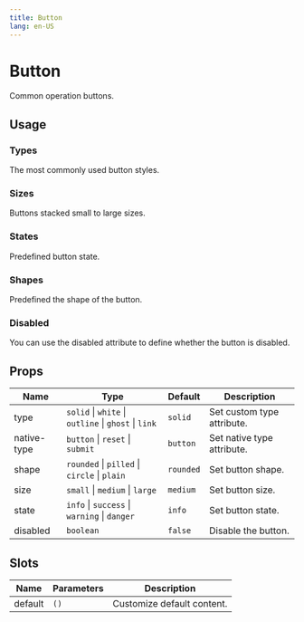 ```yaml
---
title: Button
lang: en-US
---
```


# Button

Common operation buttons.

## Usage

### Types

The most commonly used button styles.

<demo src="../example/button/types.vue"></demo>

### Sizes

Buttons stacked small to large sizes.

<demo src="../example/button/sizes.vue"></demo>

### States

Predefined button state.

<demo src="../example/button/states.vue"></demo>

### Shapes

Predefined the shape of the button.

<demo src="../example/button/shapes.vue"></demo>

### Disabled

You can use the disabled attribute to define whether the button is disabled.

<demo src="../example/button/disabled.vue"></demo>

## Props

| Name        | Type                                                 | Default   | Description                |
| ----------- | ---------------------------------------------------- | --------- | -------------------------- |
| type        | `solid` \| `white` \| `outline` \| `ghost` \| `link` | `solid`   | Set custom type attribute. |
| native-type | `button` \| `reset` \| `submit`                      | `button`  | Set native type attribute. |
| shape       | `rounded` \| `pilled` \| `circle` \| `plain`         | `rounded` | Set button shape.          |
| size        | `small` \| `medium` \| `large`                       | `medium`  | Set button size.           |
| state       | `info` \| `success` \| `warning` \| `danger`         | `info`    | Set button state.          |
| disabled    | `boolean`                                            | `false`   | Disable the button.        |

## Slots

| Name    | Parameters | Description                |
| ------- | ---------- | -------------------------- |
| default | `()`       | Customize default content. |
